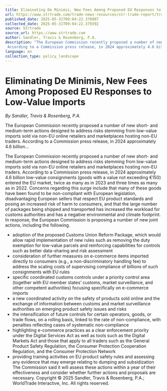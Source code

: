 ```yaml
---
title: Eliminating De Minimis, New Fees Among Proposed EU Responses to Low-Value Imports
url: https://www.strtrade.com/trade-news-resources/str-trade-report/trade-report/february/eliminating-de-minimis-new-fees-among-proposed-eu-responses-to-low-value-imports
published_date: 2025-05-31T09:04:22.378907
collected_date: 2025-05-31T09:04:22.379392
source: Strtrade
source_url: https://www.strtrade.com
author: Sandler, Travis & Rosenberg, P.A.
description: "The European Commission recently proposed a number of new short- and medium-term actions designed to address risks stemming from low-value imports sold via non-EU online retailers and marketplaces hosting non-EU traders. 
 According to a Commission press release, in 2024 approximately 4.6 billion..."
language: en
collection_type: policy_landscape
---
```


# Eliminating De Minimis, New Fees Among Proposed EU Responses to Low-Value Imports

*By Sandler, Travis & Rosenberg, P.A.*

The European Commission recently proposed a number of new short- and medium-term actions designed to address risks stemming from low-value imports sold via non-EU online retailers and marketplaces hosting non-EU traders. 
 According to a Commission press release, in 2024 approximately 4.6 billion...

The European Commission recently proposed a number of new short- and medium-term actions designed to address risks stemming from low-value imports sold via non-EU online retailers and marketplaces hosting non-EU traders. 
 According to a Commission press release, in 2024 approximately 4.6 billion low-value consignments (goods with a value not exceeding €150) entered the EU market, twice as many as in 2023 and three times as many as in 2022. Concerns regarding this surge include that many of these goods have been found to be non-compliant with European legislation, disadvantaging European sellers that respect EU product standards and posing an increased risk of harm to consumers, and that the large number of packages being shipped and transported has increased the workload for customs authorities and has a negative environmental and climate footprint. 
 In response, the European Commission is proposing a number of new joint actions, including the following. 
 - adoption of the proposed Customs Union Reform Package, which would allow rapid implementation of new rules such as removing the duty exemption for low-value parcels and reinforcing capabilities for controls such as better data-sharing and risk assessment 
 - consideration of further measures on e-commerce items imported directly to consumers (e.g., a non-discriminatory handling fee) to address the scaling costs of supervising compliance of billions of such consignments with EU rules 
 - specific coordinated customs controls under a priority control area (together with EU member states’ customs, market surveillance, and other competent authorities) focusing specifically on e-commerce imports 
 - a new coordinated activity on the safety of products sold online and the exchange of information between customs and market surveillance authorities on emerging product safety issues and risks 
 - the intensification of future controls for certain operators, goods, or trade flows, on a rolling basis, linked to the rate of non-compliance, with penalties reflecting cases of systematic non-compliance 
 - highlighting e-commerce practices as a clear enforcement priority under the Digital Services Act as well as tools such as the Digital Markets Act and those that apply to all traders such as the General Product Safety Regulation, the Consumer Protection Cooperation Regulation, and the Consumer Protection Network 
 - providing training activities on EU product safety rules and assessing any evidence that may emerge relating to dumping and subsidization 
 The Commission said it will assess these actions within a year of their effectiveness and consider whether further actions and proposals are necessary. 
 Copyright © 2025 Sandler, Travis &amp; Rosenberg, P.A.; WorldTrade Interactive, Inc. All rights reserved.